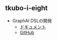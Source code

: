 ## tkubo-i-eight

- GraphAI DSLの開発
  - [ドキュメント](https://i-eight.github.io/graphai-dsl/)
  - [GitHub](https://github.com/i-eight/graphai-dsl)
